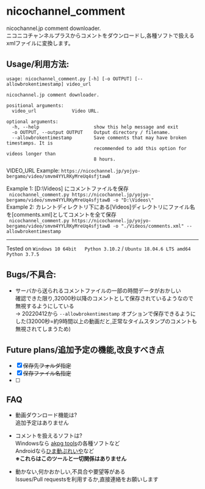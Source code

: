 # nicochannel_comment
nicochannel.jp comment downloader.  
ニコニコチャンネルプラスからコメントをダウンロードし,各種ソフトで扱えるxmlファイルに変換します。

## Usage/利用方法:
```
usage: nicochannel_comment.py [-h] [-o OUTPUT] [--allowbrokentimestamp] video_url

nicochannel.jp comment downloader.

positional arguments:
  video_url             Video URL.

optional arguments:
  -h, --help                    show this help message and exit
  -o OUTPUT, --output OUTPUT    Output directory / filename.
  --allowbrokentimestamp        Save comments that may have broken timestamps. It is
                                recommended to add this option for videos longer than
                                8 hours.
```  

VIDEO_URL Example: ```https://nicochannel.jp/yojyo-bergamo/video/smvm4YYLRKyMreUq4sfjtawB```

Example 1: [D:\Videos\] にコメントファイルを保存  
``` nicochannel_comment.py https://nicochannel.jp/yojyo-bergamo/video/smvm4YYLRKyMreUq4sfjtawB -o "D:\Videos\"```  
Example 2: カレントディレクトリ下にある[Videos]ディレクトリにファイル名を[comments.xml]としてコメントを全て保存  
``` nicochannel_comment.py https://nicochannel.jp/yojyo-bergamo/video/smvm4YYLRKyMreUq4sfjtawB -o "./Videos/comments.xml" --allowbrokentimestamp```  

---
Tested on ```Windows 10 64bit   Python 3.10.2``` / ```Ubuntu 18.04.6 LTS amd64    Python 3.7.5```

## Bugs/不具合:
- サーバから送られるコメントファイルの一部の時間データがおかしい  
確認できた限り,32000秒以降のコメントとして保存されているようなので無視するようにしている  
→ 20220412から ```--allowbrokentimestamp``` オプションで保存できるようにした(32000秒=約9時間以上の動画だと,正常なタイムスタンプのコメントも無視されてしまうため)

## Future plans/追加予定の機能,改良すべき点
- [x] ~~保存先フォルダ指定~~  
- [x] ~~保存ファイル名指定~~
- [ ] 

## FAQ
- 動画ダウンロード機能は?  
追加予定はありません  

- コメントを扱えるソフトは?  
Windowsなら [akpg tools](http://air.fem.jp/)の各種ソフトなど  
Androidなら[ひま動ぷれいや](https://s368.web.fc2.com/)など  
**※これらはこのツールと一切関係はありません**  

- 動かない,何かおかしい,不具合や要望等がある  
Issues/Pull requestsを利用するか,直接連絡をお願いします
